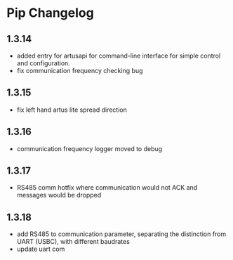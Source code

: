 # Pip Changelog

## 1.3.14
* added entry for artusapi for command-line interface for simple control and configuration.
* fix communication frequency checking bug
## 1.3.15
* fix left hand artus lite spread direction
## 1.3.16
* communication frequency logger moved to debug
## 1.3.17
* RS485 comm hotfix where communication would not ACK and messages would be dropped
## 1.3.18
* add RS485 to communication parameter, separating the distinction from UART (USBC), with different baudrates
* update uart com 